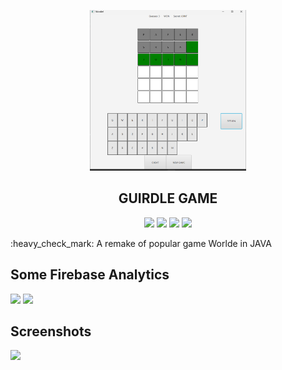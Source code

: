 <p align="center"><img src="screenshots/GameWon.png" style="width:250px" /></p>

<h2 align="center">GUIRDLE GAME</h2>

<p align="center"><img src="https://img.shields.io/badge/-Flutter-02569B?logo=Flutter&logoColor=white&style=plastic" /> <img src="https://img.shields.io/badge/-Firebase-0396DE?logo=Firebase&logoColor=FFCA28&style=plastic" /> <img src="https://img.shields.io/apm/l/vim-mode" /> <img src="https://img.shields.io/github/languages/code-size/SHARVAI101/Coding-Dojo-App"/></p>
:heavy_check_mark: A remake of popular game Worlde in JAVA

## Some Firebase Analytics
<img src="screenshots/firebase1.png" style="height:300px"/> <img src="screenshots/firebase2.png" style="height:300px"/>

## Screenshots

<img src="screenshots/GameLost" style="height:600px"/> 
